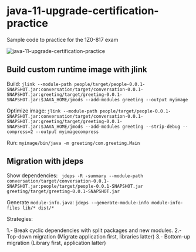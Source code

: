 # java-11-upgrade-certification-practice

Sample code to practice for the 1Z0-817 exam

![java-11-upgrade-certification-practice](https://github.com/earth001/java-11-upgrade-certification-practice/workflows/java-11-upgrade-certification-practice/badge.svg)

## Build custom runtime image with jlink

Build: `jlink --module-path people/target/people-0.0.1-SNAPSHOT.jar:conversation/target/conversation-0.0.1-SNAPSHOT.jar:greeting/target/greeting-0.0.1-SNAPSHOT.jar:$JAVA_HOME/jmods --add-modules greeting --output myimage`

Optimize image: `jlink --module-path people/target/people-0.0.1-SNAPSHOT.jar:conversation/target/conversation-0.0.1-SNAPSHOT.jar:greeting/target/greeting-0.0.1-SNAPSHOT.jar:$JAVA_HOME/jmods --add-modules greeting --strip-debug --compress=2 --output myimagecompress` 

Run: `myimage/bin/java -m greeting/com.greeting.Main`

## Migration with jdeps

Show dependencies: ` jdeps -R -summary --module-path conversation/target/conversation-0.0.1-SNAPSHOT.jar:people/target/people-0.0.1-SNAPSHOT.jar greeting/target/greeting-0.0.1-SNAPSHOT.jar`

Generate `module-info.java`: `jdeps --generate-module-info module-info-files lib/* dist/*`

Strategies:

1.- Break cyclic dependencies with split packages and new modules. 
2.- Top-down migration (Migrate application first, libraries latter)
3.- Bottom-up migration (Library first, application latter)